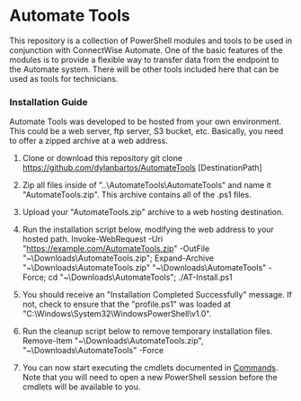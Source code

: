 # Automate Tools

This repository is a collection of PowerShell modules and tools to be used in conjunction with ConnectWise Automate. One of the basic features of the modules is to provide a flexible way to transfer data from the endpoint to the Automate system. There will be other tools included here that can be used as tools for technicians.

### Installation Guide
Automate Tools was developed to be hosted from your own environment. This could be a web server, ftp server, S3 bucket, etc. Basically, you need to offer a zipped archive at a web address. 

1. Clone or download this repository
    git clone https://github.com/dylanbartos/AutomateTools [DestinationPath]

2. Zip all files inside of "..\AutomateTools\AutomateTools" and name it "AutomateTools.zip". This archive contains all of the .ps1 files.

3. Upload your "AutomateTools.zip" archive to a web hosting destination. 

4. Run the installation script below, modifying the web address to your hosted path.
    Invoke-WebRequest -Uri "https://example.com/AutomateTools.zip" -OutFile "~\Downloads\AutomateTools.zip"; Expand-Archive "~\Downloads\AutomateTools.zip" "~\Downloads\AutomateTools" -Force; cd "~\Downloads\AutomateTools"; ./AT-Install.ps1

5. You should receive an "Installation Completed Successfully" message. If not, check to ensure that the "profile.ps1" was loaded at "C:\Windows\System32\WindowsPowerShell\v1.0\".

6. Run the cleanup script below to remove temporary installation files.
    Remove-Item "~\Downloads\AutomateTools.zip", "~\Downloads\AutomateTools" -Force

7. You can now start executing the cmdlets documented in [Commands](../blob/master/Commands.md). Note that you will need to open a new PowerShell session before the cmdlets will be available to you.